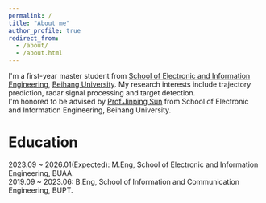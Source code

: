 ```yaml
---
permalink: /
title: "About me"
author_profile: true
redirect_from: 
  - /about/
  - /about.html
---
```


I'm a first-year master student from [School of Electronic and Information Engineering](https://www.ee.buaa.edu.cn/), [Beihang University](https://www.buaa.edu.cn/). My research interests include trajectory prediction, radar signal processing and target detection.<br/>
I'm honored to be advised by [Prof.Jinping Sun](https://shi.buaa.edu.cn/sunjinping/zh_CN/index/136932/list/index.htm) from School of Electronic and Information Engineering, Beihang University.<br/>

Education
======
2023.09 ~ 2026.01(Expected): M.Eng, School of Electronic and Information Engineering, BUAA.<br/>
2019.09 ~ 2023.06: B.Eng, School of Information and Communication Engineering, BUPT.
